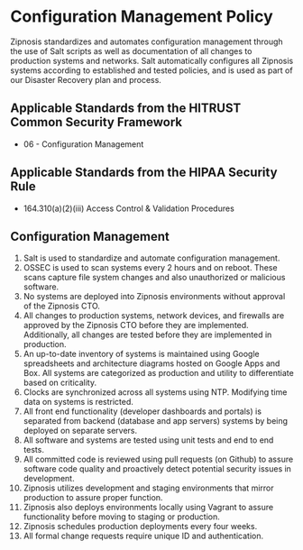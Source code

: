 # Configuration Management Policy

Zipnosis standardizes and automates configuration management through the use of Salt scripts as well as documentation of all changes to production systems and networks. Salt automatically configures all Zipnosis systems according to established and tested policies, and is used as part of our Disaster Recovery plan and process.

## Applicable Standards from the HITRUST Common Security Framework

* 06 - Configuration Management

## Applicable Standards from the HIPAA Security Rule

* 164.310(a)(2)(iii) Access Control & Validation Procedures

## Configuration Management

1. Salt is used to standardize and automate configuration management.
2. OSSEC is used to scan systems every 2 hours and on reboot. These scans capture file system changes and also unauthorized or malicious software.
3. No systems are deployed into Zipnosis environments without approval of the Zipnosis CTO.
4. All changes to production systems, network devices, and firewalls are approved by the Zipnosis CTO before they are implemented. Additionally, all changes are tested before they are implemented in production.
5. An up-to-date inventory of systems is maintained using Google spreadsheets and architecture diagrams hosted on Google Apps and Box. All systems are categorized as production and utility to differentiate based on criticality.
6. Clocks are synchronized across all systems using NTP. Modifying time data on systems is restricted.
7. All front end functionality (developer dashboards and portals) is separated from backend (database and app servers) systems by being deployed on separate servers.
8. All software and systems are tested using unit tests and end to end tests.
9. All committed code is reviewed using pull requests (on Github) to assure software code quality and proactively detect potential security issues in development.
10. Zipnosis utilizes development and staging environments that mirror production to assure proper function.
11. Zipnosis also deploys environments locally using Vagrant to assure functionality before moving to staging or production.
12. Zipnosis schedules production deployments every four weeks.
13. All formal change requests require unique ID and authentication.

